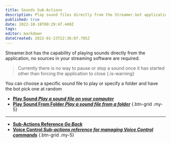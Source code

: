 ```yaml
---
title: Sounds Sub-Actions
description: Play sound files directly from the Streamer.bot application
published: true
date: 2022-10-18T00:29:47.440Z
tags: 
editor: markdown
dateCreated: 2022-01-23T22:36:07.705Z
---
```



Streamer.bot has the capability of playing sounds directly from the application, no sources in your streaming software are required.

> Currently there is no way to pause or stop a sound once it has started other than forcing the application to close
{.is-warning}

You can choose a specific sound file to play or specify a folder and have the bot pick one at random

* [<i class="mdi mdi-volume-high primary--text"></i>**Play Sound *Play a sound file on your computer***](/en/Sub-Actions/Sounds/Play-Sound)
* [<i class="mdi mdi-volume-high primary--text"></i>**Play Sound From Folder *Play a sound file from a folder***](/en/Sub-Actions/Sounds/Play-Sounds-From-Folder)
{.btn-grid .my-5}

---

- [<i class="mdi mdi-chevron-left"></i>**Sub-Actions Reference *Go Back***](/en/Sub-Actions)  
- [<i class="mdi mdi-account-voice primary--text"></i> **Voice Control *Sub-actions reference for managing Voice Control commands***](/en/Sub-Actions/Voice-Control)
{.btn-grid .my-5}
